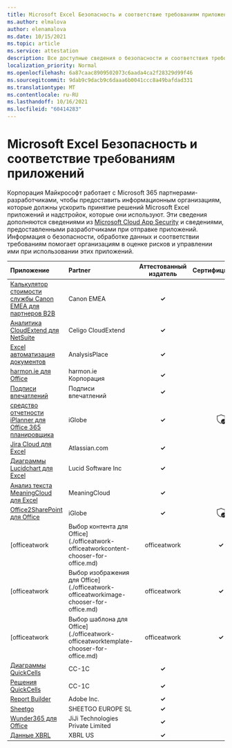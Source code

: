```yaml
---
title: Microsoft Excel Безопасность и соответствие требованиям приложений — все приложения
ms.author: elmalova
author: elenamalova
ms.date: 10/15/2021
ms.topic: article
ms.service: attestation
description: Все доступные сведения о безопасности и соответствия требованиям для всех Microsoft Excel Apps.
localization_priority: Normal
ms.openlocfilehash: 6a87caac8909502073c6aada4ca2f28329d99f46
ms.sourcegitcommit: 9dab9c9dacb9c6daaa6b0041ccc8a49bafdad331
ms.translationtype: MT
ms.contentlocale: ru-RU
ms.lasthandoff: 10/16/2021
ms.locfileid: "60414283"
---
```

# <a name="microsoft-excel-apps-security-and-compliance"></a>Microsoft Excel Безопасность и соответствие требованиям приложений

Корпорация Майкрософт работает с Microsoft 365 партнерами-разработчиками, чтобы предоставить информационным организациям, которые должны ускорить принятие решений Microsoft Excel приложений и надстройок, которые они используют. Эти сведения дополняются сведениями из [Microsoft Cloud App Security](https://www.microsoft.com/en-us/enterprise-mobility-security/cloud-app-security) и сведениями, предоставленными разработчиками при отправке приложений. Информация о безопасности, обработке данных и соответствии требованиям помогает организациям в оценке рисков и управлении ими при использовании этих приложений.

| **Приложение** | **Partner** | **Аттестованный издатель** | **Сертифицировано** |
|:--------|:------------|:----------------------:|:-------------:|
| [Калькулятор стоимости службы Canon EMEA для партнеров B2B](./canon-emea-service-cost-calculator-for-b2b-partners.md) | Canon EMEA | **✓** |  |
| [Аналитика CloudExtend для NetSuite](./celigo-cloudextend-analytics-for-netsuite.md) | Celigo CloudExtend | **✓** |  |
| [Excel автоматизация документов](./analysisplace-excel-to-word-document-automation.md) | AnalysisPlace | **✓** |  |
| [harmon.ie для Office](./harmonie-corporation-for-office.md) | harmon.ie Корпорация | **✓** |  |
| [Подписи впечатлений](./impression-signatures.md) | Подписи впечатлений | **✓** |  |
| [средство отчетности iPlanner для Office 365 планировщика](./iglobe-iplanner-reporting-tool-for-office-365-planner.md) | iGlobe | **✓** | <img alt="Certified application badge" src="../media/certified-badge.png" height="25" width="25" /> |
| [Jira Cloud для Excel](./atlassiancom-jira-cloud-for-excel.md) | Atlassian.com | **✓** |  |
| [Диаграммы Lucidchart для Excel](./lucid-software-inc-lucidchart-diagrams-for-excel.md) | Lucid Software Inc | **✓** |  |
| [Анализ текста MeaningCloud для Excel](./meaningcloud-text-analytics-for-excel.md) | MeaningCloud | **✓** |  |
| [Office2SharePoint для Office](./iglobe-office2sharepoint-for-office.md) | iGlobe | **✓** | <img alt="Certified application badge" src="../media/certified-badge.png" height="25" width="25" /> |
| [officeatwork | Выбор контента для Office](./officeatwork-officeatworkcontent-chooser-for-office.md) | officeatwork | **✓** |  |
| [officeatwork | Выбор изображения для Office](./officeatwork-officeatworkimage-chooser-for-office.md) | officeatwork | **✓** |  |
| [officeatwork | Выбор шаблона для Office](./officeatwork-officeatworktemplate-chooser-for-office.md) | officeatwork | **✓** |  |
| [Диаграммы QuickCells](./cc-1c-quickcells-graphs.md) | CC-1C | **✓** |  |
| [Решения QuickCells](./cc-1c-quickcells-solvers.md) | CC-1C | **✓** |  |
| [Report Builder](./adobe-inc-report-builder.md) | Adobe Inc. | **✓** |  |
| [Sheetgo](./sheetgo-europe-sl.md) | SHEETGO EUROPE SL | **✓** |  |
| [Wunder365 для Office](./jiji-technologies-private-limited-wunder365-for-office.md) | JiJi Technologies Private Limited | **✓** |  |
| [Данные XBRL](./xbrl-us-filed-data.md) | XBRL US | **✓** |  |
